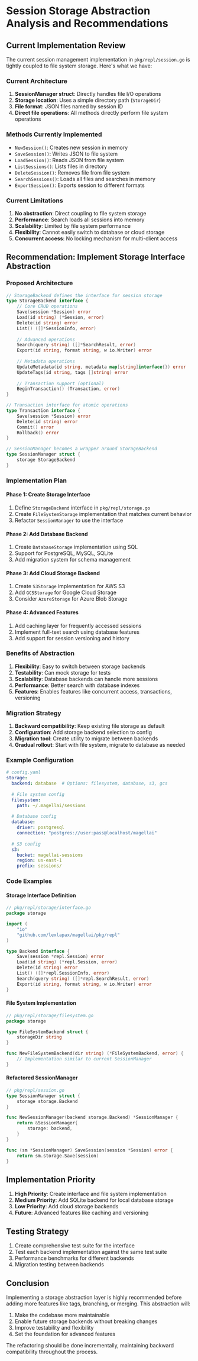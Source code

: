 # Session Storage Abstraction Analysis and Recommendations

## Current Implementation Review

The current session management implementation in `pkg/repl/session.go` is tightly coupled to file system storage. Here's what we have:

### Current Architecture
1. **SessionManager struct**: Directly handles file I/O operations
2. **Storage location**: Uses a simple directory path (`StorageDir`)
3. **File format**: JSON files named by session ID
4. **Direct file operations**: All methods directly perform file system operations

### Methods Currently Implemented
- `NewSession()`: Creates new session in memory
- `SaveSession()`: Writes JSON to file system
- `LoadSession()`: Reads JSON from file system
- `ListSessions()`: Lists files in directory
- `DeleteSession()`: Removes file from file system
- `SearchSessions()`: Loads all files and searches in memory
- `ExportSession()`: Exports session to different formats

### Current Limitations
1. **No abstraction**: Direct coupling to file system storage
2. **Performance**: Search loads all sessions into memory
3. **Scalability**: Limited by file system performance
4. **Flexibility**: Cannot easily switch to database or cloud storage
5. **Concurrent access**: No locking mechanism for multi-client access

## Recommendation: Implement Storage Interface Abstraction

### Proposed Architecture

```go
// StorageBackend defines the interface for session storage
type StorageBackend interface {
    // Core CRUD operations
    Save(session *Session) error
    Load(id string) (*Session, error)
    Delete(id string) error
    List() ([]*SessionInfo, error)
    
    // Advanced operations
    Search(query string) ([]*SearchResult, error)
    Export(id string, format string, w io.Writer) error
    
    // Metadata operations
    UpdateMetadata(id string, metadata map[string]interface{}) error
    UpdateTags(id string, tags []string) error
    
    // Transaction support (optional)
    BeginTransaction() (Transaction, error)
}

// Transaction interface for atomic operations
type Transaction interface {
    Save(session *Session) error
    Delete(id string) error
    Commit() error
    Rollback() error
}

// SessionManager becomes a wrapper around StorageBackend
type SessionManager struct {
    storage StorageBackend
}
```

### Implementation Plan

#### Phase 1: Create Storage Interface
1. Define `StorageBackend` interface in `pkg/repl/storage.go`
2. Create `FileSystemStorage` implementation that matches current behavior
3. Refactor `SessionManager` to use the interface

#### Phase 2: Add Database Backend
1. Create `DatabaseStorage` implementation using SQL
2. Support for PostgreSQL, MySQL, SQLite
3. Add migration system for schema management

#### Phase 3: Add Cloud Storage Backend
1. Create `S3Storage` implementation for AWS S3
2. Add `GCSStorage` for Google Cloud Storage
3. Consider `AzureStorage` for Azure Blob Storage

#### Phase 4: Advanced Features
1. Add caching layer for frequently accessed sessions
2. Implement full-text search using database features
3. Add support for session versioning and history

### Benefits of Abstraction

1. **Flexibility**: Easy to switch between storage backends
2. **Testability**: Can mock storage for tests
3. **Scalability**: Database backends can handle more sessions
4. **Performance**: Better search with database indexes
5. **Features**: Enables features like concurrent access, transactions, versioning

### Migration Strategy

1. **Backward compatibility**: Keep existing file storage as default
2. **Configuration**: Add storage backend selection to config
3. **Migration tool**: Create utility to migrate between backends
4. **Gradual rollout**: Start with file system, migrate to database as needed

### Example Configuration

```yaml
# config.yaml
storage:
  backend: database  # Options: filesystem, database, s3, gcs
  
  # File system config
  filesystem:
    path: ~/.magellai/sessions
  
  # Database config
  database:
    driver: postgresql
    connection: "postgres://user:pass@localhost/magellai"
    
  # S3 config
  s3:
    bucket: magellai-sessions
    region: us-east-1
    prefix: sessions/
```

### Code Examples

#### Storage Interface Definition
```go
// pkg/repl/storage/interface.go
package storage

import (
    "io"
    "github.com/lexlapax/magellai/pkg/repl"
)

type Backend interface {
    Save(session *repl.Session) error
    Load(id string) (*repl.Session, error)
    Delete(id string) error
    List() ([]*repl.SessionInfo, error)
    Search(query string) ([]*repl.SearchResult, error)
    Export(id string, format string, w io.Writer) error
}
```

#### File System Implementation
```go
// pkg/repl/storage/filesystem.go
package storage

type FileSystemBackend struct {
    storageDir string
}

func NewFileSystemBackend(dir string) (*FileSystemBackend, error) {
    // Implementation similar to current SessionManager
}
```

#### Refactored SessionManager
```go
// pkg/repl/session.go
type SessionManager struct {
    storage storage.Backend
}

func NewSessionManager(backend storage.Backend) *SessionManager {
    return &SessionManager{
        storage: backend,
    }
}

func (sm *SessionManager) SaveSession(session *Session) error {
    return sm.storage.Save(session)
}
```

## Implementation Priority

1. **High Priority**: Create interface and file system implementation
2. **Medium Priority**: Add SQLite backend for local database storage
3. **Low Priority**: Add cloud storage backends
4. **Future**: Advanced features like caching and versioning

## Testing Strategy

1. Create comprehensive test suite for the interface
2. Test each backend implementation against the same test suite
3. Performance benchmarks for different backends
4. Migration testing between backends

## Conclusion

Implementing a storage abstraction layer is highly recommended before adding more features like tags, branching, or merging. This abstraction will:

1. Make the codebase more maintainable
2. Enable future storage backends without breaking changes
3. Improve testability and flexibility
4. Set the foundation for advanced features

The refactoring should be done incrementally, maintaining backward compatibility throughout the process.